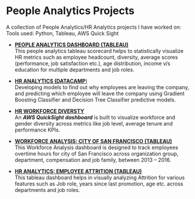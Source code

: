 # People Analytics Projects

A collection of People Analytics/HR Analytics projects I have worked on: <br/>
Tools used: Python, Tableau, AWS Quick Sight

* [**PEOPLE ANALYTICS DASHBOARD (TABLEAU)** ](https://public.tableau.com/profile/nikhil.acharya#!/vizhome/PeopleAnalyticsDashboard/PeopleAnalyticsDashboard)  
This people analytics tableau scorecard helps to statistically visualize HR metrics such as employee headcount, diversity, average scores (performance, job satisfaction etc.), age distribution, income v/s education for multiple departments and job roles.  


* [**HR ANALYTICS (DATACAMP**)](https://github.com/NikhilAcharya149/HRAnalytics-datacamp)  
Developing models to find out why employees are leaving the company, and predicting which employee will leave the company using Gradient Boosting Classifier and Decision Tree Classifier predictive models.  

* [**HR WORKFORCE DIVERSTY**](https://github.com/NikhilAcharya149/HR-diversity-Scorecard)  
An **_AWS QuickSight dashboard_** is built to visualize workforce and gender diversity across metrics like job level, average tenure and performance KPIs.  

* [**WORKFORCE ANALYSIS: CITY OF SAN FRANCISCO (TABLEAU)**](https://public.tableau.com/profile/nikhil.acharya#!/vizhome/WorforceAnalysisCityofSanFrancisco/WFanalysis)  
This Workforce Analysis dashboard is designed to track employees overtime hours for city of San Francisco across organization group, department, compensation and job family, between 2013 – 2016.    

* [**HR ANALYTICS: EMPLOYEE ATTRITION (TABLEAU)**](https://public.tableau.com/profile/nikhil.acharya#!/vizhome/HRanalytics_15784669232200/HRAnalytics)  
This tableau dashboard helps in visually analyzing Attrition for various features such as Job role, years since last promotion, age etc. across departments and job roles.   
